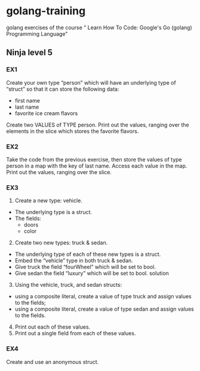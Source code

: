 # golang-training
golang exercises of the course " Learn How To Code: Google's Go (golang) Programming Language"

## Ninja level 5

### EX1
Create your own type “person” which will have an underlying type of “struct” so that it can store the following data:
- first name
- last name
- favorite ice cream flavors

Create two VALUES of TYPE person. Print out the values, ranging over the elements in the slice which stores the favorite flavors.

### EX2
Take the code from the previous exercise, then store the values of type person in a map with the key of last name. Access each value in the map. Print out the values, ranging over the slice.

### EX3
1. Create a new type: vehicle.
- The underlying type is a struct.
- The fields:
  - doors
  - color
2. Create two new types: truck & sedan.
- The underlying type of each of these new types is a struct.
- Embed the “vehicle” type in both truck & sedan.
- Give truck the field “fourWheel” which will be set to bool.
- Give sedan the field “luxury” which will be set to bool. solution
3. Using the vehicle, truck, and sedan structs:
- using a composite literal, create a value of type truck and assign values to the fields;
- using a composite literal, create a value of type sedan and assign values to the fields.
4. Print out each of these values.
5. Print out a single field from each of these values.

### EX4
Create and use an anonymous struct.